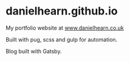 # danielhearn.github.io

My portfolio website at www.danielhearn.co.uk

Built with pug, scss and gulp for automation.

Blog built with Gatsby.
